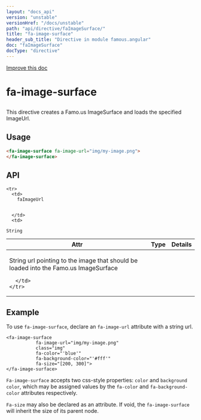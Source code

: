 ```yaml
---
layout: "docs_api"
version: "unstable"
versionHref: "/docs/unstable"
path: "api/directive/faImageSurface/"
title: "fa-image-surface"
header_sub_title: "Directive in module famous.angular"
doc: "faImageSurface"
docType: "directive"
---
```


<div class="improve-docs">
  <a href='https://github.com/Famous/famous-angular/edit/master/src/scripts/directives/fa-image-surface.js#L1'>
    Improve this doc
  </a>
</div>




<h1 class="api-title">

  fa-image-surface



</h1>





This directive creates a Famo.us ImageSurface and loads
the specified ImageUrl.








  
<h2 id="usage">Usage</h2>
  
```html
<fa-image-surface fa-image-url="img/my-image.png">
</fa-image-surface>
```
  
  
<h2 id="api" style="clear:both;">API</h2>

<table class="table" style="margin:0;">
  <thead>
    <tr>
      <th>Attr</th>
      <th>Type</th>
      <th>Details</th>
    </tr>
  </thead>
  <tbody>
    
    <tr>
      <td>
        faImageUrl
        
        
      </td>
      <td>
        
  <code>String</code>
      </td>
      <td>
        <p>String url pointing to the image that should be loaded into the Famo.us ImageSurface</p>

        
      </td>
    </tr>
    
  </tbody>
</table>

  

  



<h2 id="example">Example</h2><p>To use <code>fa-image-surface</code>, declare an <code>fa-image-url</code> attribute with a string url.</p>
<pre><code class="lang-html">&lt;fa-image-surface 
           fa-image-url=&quot;img/my-image.png&quot;
           class=&quot;img&quot;
           fa-color=&quot;&#39;blue&#39;&quot;
           fa-background-color=&quot;&#39;#fff&#39;&quot;
           fa-size=&quot;[200, 300]&quot;&gt;
&lt;/fa-image-surface&gt;</code></pre>
<p><code>Fa-image-surface</code> accepts two css-style properties: <code>color</code> and <code>background color</code>, which may be assigned values by the <code>fa-color</code> and <code>fa-background-color</code> attributes respectively.</p>
<p><code>Fa-size</code> may also be declared as an attribute.  If void, the <code>fa-image-surface</code> will inherit the size of its parent node.</p>



